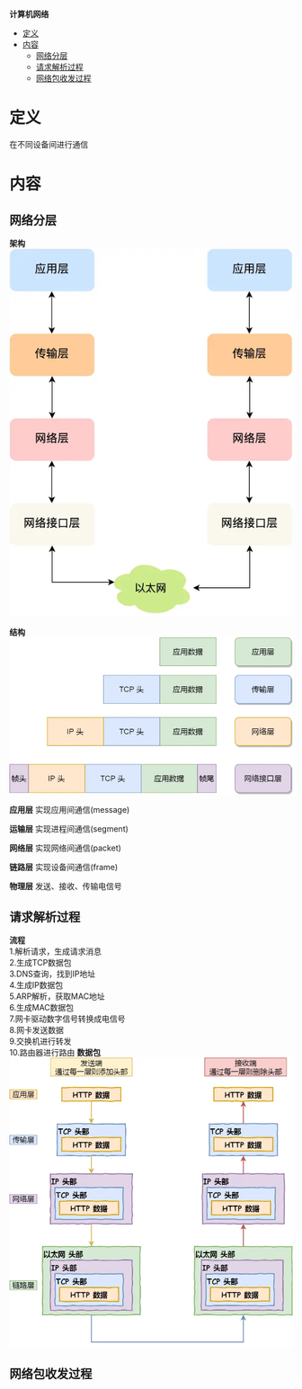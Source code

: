 **计算机网络**
- [定义](#定义)
- [内容](#内容)
  - [网络分层](#网络分层)
  - [请求解析过程](#请求解析过程)
  - [网络包收发过程](#网络包收发过程)

# 定义 #
在不同设备间进行通信

# 内容 #
## 网络分层 ##
**架构** 
![](./images/layer.webp) 

**结构**  
![](./images/structure.webp)

**应用层**
实现应用间通信(message)

**运输层**
实现进程间通信(segment)

**网络层**
实现网络间通信(packet)

**链路层**
实现设备间通信(frame)

**物理层**
发送、接收、传输电信号

## 请求解析过程 ##
**流程**  
1.解析请求，生成请求消息  
2.生成TCP数据包  
3.DNS查询，找到IP地址  
4.生成IP数据包  
5.ARP解析，获取MAC地址    
6.生成MAC数据包  
7.网卡驱动数字信号转换成电信号  
8.网卡发送数据  
9.交换机进行转发  
10.路由器进行路由 
**数据包**  
![](./images/send_receive.webp)

## 网络包收发过程 ##
